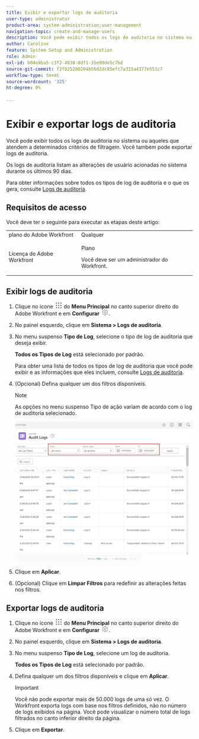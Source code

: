 ```yaml
---
title: Exibir e exportar logs de auditoria
user-type: administrator
product-area: system-administration;user-management
navigation-topic: create-and-manage-users
description: Você pode exibir todos os logs de auditoria no sistema ou aqueles que atendem a determinados critérios de filtragem. Você também pode exportar logs de auditoria. Os logs de auditoria listam as alterações de usuário acionadas no sistema durante os últimos 90 dias.
author: Caroline
feature: System Setup and Administration
role: Admin
exl-id: b04e8ba5-c3f2-4838-8df1-35e90de5c7bd
source-git-commit: f2f825280204b56d2dc85efc7a315a4377e551c7
workflow-type: tm+mt
source-wordcount: '325'
ht-degree: 0%

---
```


# Exibir e exportar logs de auditoria

<!--
**DON'T DELETE, DRAFT OR HIDE THIS ARTICLE. IT IS LINKED TO THE PRODUCT, THROUGH THE CONTEXT SENSITIVE HELP LINKS. **
-->

Você pode exibir todos os logs de auditoria no sistema ou aqueles que atendem a determinados critérios de filtragem. Você também pode exportar logs de auditoria.

Os logs de auditoria listam as alterações de usuário acionadas no sistema durante os últimos 90 dias.

Para obter informações sobre todos os tipos de log de auditoria e o que os gera, consulte [Logs de auditoria](../../../administration-and-setup/add-users/create-and-manage-users/audit-logs.md).

## Requisitos de acesso

Você deve ter o seguinte para executar as etapas deste artigo:

<table style="table-layout:auto"> 
 <col> 
 <col> 
 <tbody> 
  <tr> 
   <td role="rowheader">plano do Adobe Workfront</td> 
   <td>Qualquer</td> 
  </tr> 
  <tr> 
   <td role="rowheader">Licença do Adobe Workfront</td> 
   <td> <p>Plano </p> <p>Você deve ser um administrador do Workfront.</p> </td> 
  </tr> 
 </tbody> 
</table>

## Exibir logs de auditoria

1. Clique no ícone ![](assets/main-menu-icon.png) do **Menu Principal** no canto superior direito do Adobe Workfront e em **Configurar** ![](assets/gear-icon-settings.png).

1. No painel esquerdo, clique em **Sistema > Logs de auditoria**.
1. No menu suspenso **Tipo de Log**, selecione o tipo de log de auditoria que deseja exibir.

   **Todos os Tipos de Log** está selecionado por padrão.

   Para obter uma lista de todos os tipos de log de auditoria que você pode exibir e as informações que eles incluem, consulte [Logs de auditoria](../../../administration-and-setup/add-users/create-and-manage-users/audit-logs.md).

1. (Opcional) Defina qualquer um dos filtros disponíveis.

   >[!NOTE]
   >
   >As opções no menu suspenso Tipo de ação variam de acordo com o log de auditoria selecionado.

   ![](assets/audit-logs.jpg)

1. Clique em **Aplicar**.
1. (Opcional) Clique em **Limpar Filtros** para redefinir as alterações feitas nos filtros.

## Exportar logs de auditoria

1. Clique no ícone ![](assets/main-menu-icon.png) do **Menu Principal** no canto superior direito do Adobe Workfront e em **Configurar** ![](assets/gear-icon-settings.png).

1. No painel esquerdo, clique em **Sistema > Logs de auditoria**.

1. No menu suspenso **Tipo de Log**, selecione um log de auditoria.

   **Todos os Tipos de Log** está selecionado por padrão.

1. Defina qualquer um dos filtros disponíveis e clique em **Aplicar**.

   >[!IMPORTANT]
   >
   >Você não pode exportar mais de 50.000 logs de uma só vez. O Workfront exporta logs com base nos filtros definidos, não no número de logs exibidos na página. Você pode visualizar o número total de logs filtrados no canto inferior direito da página.

1. Clique em **Exportar**.
